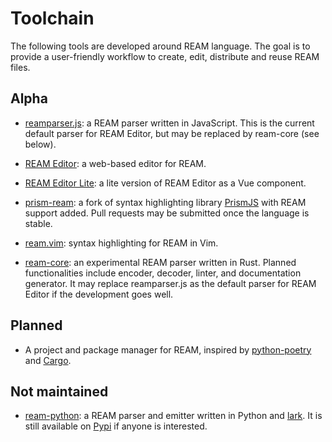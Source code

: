 # Toolchain

The following tools are developed around REAM language.
The goal is to provide a user-friendly workflow to create, edit, distribute and reuse REAM files.

## Alpha

- [reamparser.js](https://github.com/chmlee/reamparser.js):
a REAM parser written in JavaScript.
This is the current default parser for REAM Editor, but may be replaced by ream-core (see below).

- [REAM Editor](https://chmlee.github.io/ream-editor):
a web-based editor for REAM.

- [REAM Editor Lite](https://github.com/chmlee/ream-editor-lite):
a lite version of REAM Editor as a Vue component.

- [prism-ream](https://github.com/chmlee/prism):
a fork of syntax highlighting library [PrismJS](https://github.com/PrismJS/prism) with REAM support added.
Pull requests may be submitted once the language is stable.

- [ream.vim](https://github.com/chmlee/ream.vim):
syntax highlighting for REAM in Vim.

- [ream-core](https://github.com/chmlee/ream-core):
an experimental REAM parser written in Rust.
Planned functionalities include encoder, decoder, linter, and documentation generator.
It may replace reamparser.js as the default parser for REAM Editor if the development goes well.

## Planned

- A project and package manager for REAM, inspired by [python-poetry](https://python-poetry.org) and [Cargo](https://doc.rust-lang.org/cargo/).


## Not maintained
- [ream-python](https://github.com/chmlee/ream-python):
a REAM parser and emitter written in Python and [lark](https://github.com/lark-parser/lark).
It is still available on [Pypi](https://pypi.org/project/ream/) if anyone is interested.
